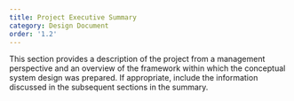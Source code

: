 ```yaml
---
title: Project Executive Summary
category: Design Document
order: '1.2'
---
```


This section provides a description of the project from a management perspective and an overview of the framework within which the conceptual system design was prepared.  If appropriate, include the information discussed in the subsequent sections in the summary.
